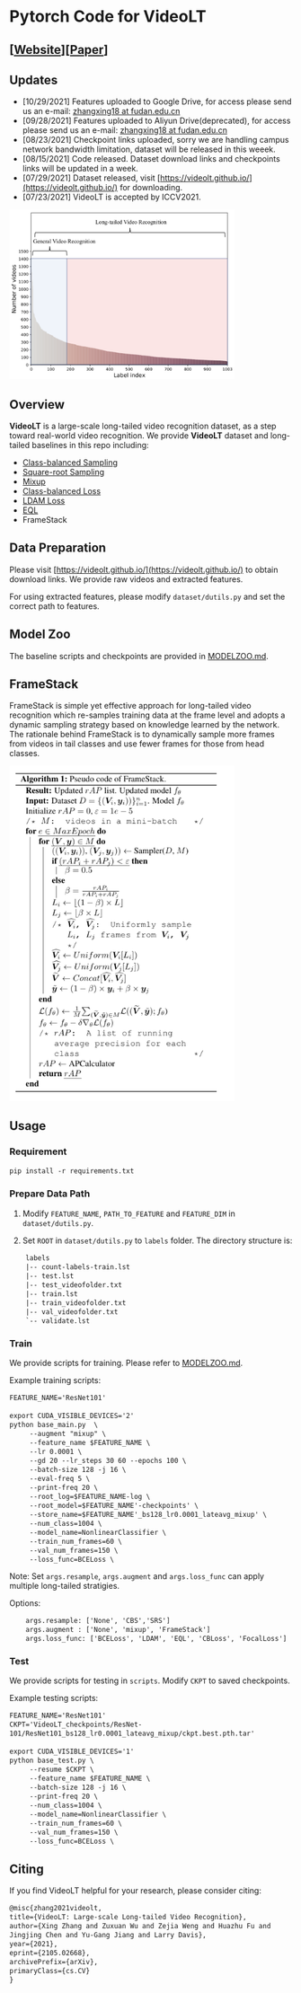 # Pytorch Code for VideoLT 

## [[Website](https://videolt.github.io/)][[Paper](https://arxiv.org/abs/2105.02668)]


## Updates
- [10/29/2021] Features uploaded to Google Drive, for access please send us an e-mail: [zhangxing18 at fudan.edu.cn](zhangxing18@fudan.edu.cn)
- [09/28/2021] Features uploaded to Aliyun Drive(deprecated), for access please send us an e-mail: [zhangxing18 at fudan.edu.cn](zhangxing18@fudan.edu.cn)
- [08/23/2021] Checkpoint links uploaded, sorry we are handling campus network bandwidth limitation, dataset will be released in this weeek.
- [08/15/2021] Code released. Dataset download links and checkpoints links will be updated in a week.
- [07/29/2021] Dataset released, visit [https://videolt.github.io/](https://videolt.github.io/) for downloading.
- [07/23/2021] VideoLT is accepted by ICCV2021.

<img src="https://github.com/17Skye17/VideoLT/blob/master/pics/concept.png" width="400" alt="concept">

## Overview

**VideoLT** is a large-scale long-tailed video recognition dataset, as a step toward real-world video recognition. We provide **VideoLT** dataset and long-tailed baselines in this repo including:
- [Class-balanced Sampling](https://arxiv.org/abs/1512.05830)
- [Square-root Sampling](https://arxiv.org/abs/1910.09217)
- [Mixup](https://arxiv.org/abs/1710.09412)
- [Class-balanced Loss](https://arxiv.org/abs/1901.05555)
- [LDAM Loss](https://arxiv.org/abs/1906.07413)
- [EQL](https://arxiv.org/abs/2003.05176)
- FrameStack

## Data Preparation

Please visit [https://videolt.github.io/](https://videolt.github.io/) to obtain download links. We provide raw videos and extracted features.

For using extracted features, please modify `dataset/dutils.py` and set the correct path to features.

## Model Zoo

The baseline scripts and checkpoints are provided in [MODELZOO.md](MODELZOO.md).

## FrameStack

FrameStack is simple yet effective approach for long-tailed video recognition which re-samples training data at the frame level and adopts a dynamic sampling strategy based on knowledge learned by the network. The rationale behind FrameStack is to dynamically sample more frames from videos in tail classes and use fewer frames for those from head classes.

<img src="https://github.com/17Skye17/VideoLT/blob/master/pics/framestack.png" width="400" alt="framestack">

## Usage

### Requirement

```
pip install -r requirements.txt
```

### Prepare Data Path

1. Modify `FEATURE_NAME`, `PATH_TO_FEATURE` and `FEATURE_DIM` in `dataset/dutils.py`.

2. Set `ROOT` in `dataset/dutils.py` to `labels` folder. The directory structure is:

```
    labels
    |-- count-labels-train.lst
    |-- test.lst
    |-- test_videofolder.txt
    |-- train.lst
    |-- train_videofolder.txt
    |-- val_videofolder.txt
    `-- validate.lst
```

### Train

We provide scripts for training. Please refer to [MODELZOO.md](MODELZOO.md). 


Example training scripts:

```
FEATURE_NAME='ResNet101'

export CUDA_VISIBLE_DEVICES='2'
python base_main.py  \
     --augment "mixup" \
     --feature_name $FEATURE_NAME \
     --lr 0.0001 \
     --gd 20 --lr_steps 30 60 --epochs 100 \
     --batch-size 128 -j 16 \
     --eval-freq 5 \
     --print-freq 20 \
     --root_log=$FEATURE_NAME-log \
     --root_model=$FEATURE_NAME'-checkpoints' \
     --store_name=$FEATURE_NAME'_bs128_lr0.0001_lateavg_mixup' \
     --num_class=1004 \
     --model_name=NonlinearClassifier \
     --train_num_frames=60 \
     --val_num_frames=150 \
     --loss_func=BCELoss \
```

Note: Set `args.resample`, `args.augment` and `args.loss_func` can apply multiple long-tailed stratigies.

Options:
```
    args.resample: ['None', 'CBS','SRS']
    args.augment : ['None', 'mixup', 'FrameStack']
    args.loss_func: ['BCELoss', 'LDAM', 'EQL', 'CBLoss', 'FocalLoss']
```


### Test

We provide scripts for testing in `scripts`. Modify `CKPT` to saved checkpoints.

Example testing scripts:

```
FEATURE_NAME='ResNet101'
CKPT='VideoLT_checkpoints/ResNet-101/ResNet101_bs128_lr0.0001_lateavg_mixup/ckpt.best.pth.tar'

export CUDA_VISIBLE_DEVICES='1'
python base_test.py \
     --resume $CKPT \
     --feature_name $FEATURE_NAME \
     --batch-size 128 -j 16 \
     --print-freq 20 \
     --num_class=1004 \
     --model_name=NonlinearClassifier \
     --train_num_frames=60 \
     --val_num_frames=150 \
     --loss_func=BCELoss \
```

## Citing

If you find VideoLT helpful for your research, please consider citing:

```
@misc{zhang2021videolt,
title={VideoLT: Large-scale Long-tailed Video Recognition}, 
author={Xing Zhang and Zuxuan Wu and Zejia Weng and Huazhu Fu and Jingjing Chen and Yu-Gang Jiang and Larry Davis},
year={2021},
eprint={2105.02668},
archivePrefix={arXiv},
primaryClass={cs.CV}
}
```


